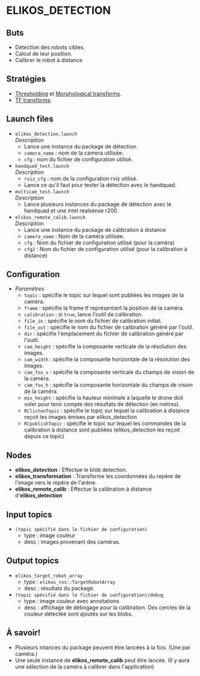 # ELIKOS_DETECTION  
## Buts  
* Détection des robots cibles.  
* Calcul de leur position.  
* Calibrer le robot à distance

## Stratégies  
* [Thresholding](http://docs.opencv.org/2.4/doc/tutorials/imgproc/threshold/threshold.html) et [Morphological transforms](http://docs.opencv.org/2.4/doc/tutorials/imgproc/erosion_dilatation/erosion_dilatation.html).  
* [TF transforms](http://wiki.ros.org/tf).  

## Launch files  
* `elikos_detection.launch`  
*Description*  
    * Lance une instance du package de détection.  
    * `camera_name` : nom de la camera utilisée.  
    * `cfg` : nom du fichier de configuration utilisé.  
* `handquad_test.launch`   
*Description*   
    * `rviz_cfg` : nom de la configuration rviz utilisé.  
    * Lance ce qu'il faut pour tester la détection avec le handquad.  
* `multicam_test.launch`  
*Description*  
    * Lance plusieurs instances du package de détection avec le handquad et une intel realsense r200.  
* `elikos_remote_calib.launch`  
*Description*
    * Lance une instance du package de calibration à distance
    * `camera_name` : Nom de la caméra utilisée.
    * `cfg` : Nom du fichier de configuration utilisé (pour la caméra)
    * `cfg2` : Nom du fichier de configuration utilisé (pour la calibration à distance)
    
## Configuration   
* *Paramètres*  
    * `topic` : spécifie le topic sur lequel sont publiées les images de la caméra.  
    * `frame` : spécifie la frame tf représentant la position de la caméra.  
    * `calibration` : si `true`, lance l'outil de calibration.  
    * `file_in` : spécifie le nom du fichier de calibration initial.  
    * `file_out` : spécifie le nom du fichier de calibration généré par l'outil.  
    * `dir` : spécifie l'emplacement du fichier de calibration généré par l'outil.  
    * `cam_height` : spécifie la composante verticale de la résolution des images.  
    * `cam_width` : spécifie la composante horizontale de la résolution des images.  
    * `cam_fov_v` : spécifie la composante verticale du champs de vision de la caméra.  
    * `cam_fov_h` : spécifie la composante horizontale du champs de vision de la caméra.  
    * `min_height` : spécifie la hauteur minimale à laquelle le drone doit voler pour tenir compte des résultats de détection (en mètres).  
    * `RClistenTopic` : spécifie le topic sur lequel la calibration à distance reçoit les images émises par elikos_detection
    * `RCpublishTopic` : spécifie le topic sur lequel les commandes de la calibration à distance sont publiées (elikos_detection les reçoit depuis ce topic)
## Nodes  
* **elikos_detection** : Effectue le blob detection.  
* **elikos_transformation** : Transforme les coordonnées du repère de l'image vers le repère de l'arène.  
* **elikos_remote_calib** : Effectue la calibration à distance d'**elikos_detection**

## Input topics  
* `(topic spécifié dans le fichier de configuration)`  
    * type : image couleur  
    * desc : images provenant des caméras.  

## Output topics  
* `elikos_target_robot_array`  
    * type : `elikos_ros::TargetRobotArray`  
    * desc : résultats du package.  
* `(topic spécifié dans le fichier de configuration)/debug`  
    * type : image couleur avec annotations  
    * desc : affichage de débogage pour la calibration. Des cercles de la couleur détectée sont ajoutés sur les blobs.  


## À savoir!  
* Plusieurs intances du package peuvent être lancées à la fois. (Une par caméra.)
* Une seule instance de **elikos_remote_calib** peut être lancée. (Il y aura une sélection de la caméra à calibrer dans l'application)